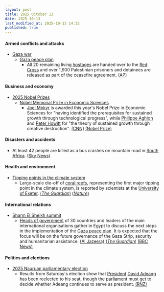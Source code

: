 ```yaml
---
layout: post
title: 2025 October 13
date: 2025-10-13
last_modified_at: 2025-10-13 14:32
published: true
---
```



#### Armed conflicts and attacks

* [Gaza war](https://en.wikipedia.org/wiki/Gaza_war "Gaza war")
  * [Gaza peace plan](https://en.wikipedia.org/wiki/Gaza_peace_plan "Gaza peace plan")
    * All 20 remaining living [hostages](https://en.wikipedia.org/wiki/Gaza_war_hostage_crisis "Gaza war hostage crisis") are handed over to the [Red Cross](https://en.wikipedia.org/wiki/ICRC "ICRC") and over 1,900 Palestinian prisoners and detainees are released as part of the ceasefire agreement. [(AP)](https://apnews.com/article/gaza-israel-hamas-hostages-ceasefire-10-13-2025-9e4921406e846189c90144609c1a9530)

#### Business and economy

* [2025 Nobel Prizes](https://en.wikipedia.org/wiki/2025_Nobel_Prizes "2025 Nobel Prizes")
  * [Nobel Memorial Prize in Economic Sciences](https://en.wikipedia.org/wiki/Nobel_Memorial_Prize_in_Economic_Sciences "Nobel Memorial Prize in Economic Sciences")
    * [Joel Mokyr](https://en.wikipedia.org/wiki/Joel_Mokyr "Joel Mokyr") is awarded this year's Nobel Prize in Economic Sciences for "having identified the prerequisites for sustained growth through technological progress", while [Philippe Aghion](https://en.wikipedia.org/wiki/Philippe_Aghion "Philippe Aghion") and [Peter Howitt](https://en.wikipedia.org/wiki/Peter_Howitt_%28economist%29 "Peter Howitt (economist)") for "the theory of sustained growth through creative destruction". [(CNN)](https://edition.cnn.com/2025/10/13/business/nobel-prize-economics-winner-2025-intl) [(Nobel Prize)](https://www.nobelprize.org/prizes/economic-sciences/2025/press-release/)

#### Disasters and accidents

* At least 42 people are killed as a bus crashes on mountain road in [South Africa](https://en.wikipedia.org/wiki/South_Africa "South Africa"). [(Sky News)](https://news.sky.com/story/at-least-42-people-killed-as-bus-crashes-on-mountain-road-in-south-africa-13449363)

#### Health and environment

* [Tipping points in the climate system](https://en.wikipedia.org/wiki/Tipping_points_in_the_climate_system "Tipping points in the climate system")
  * Large-scale die-off of [coral reefs](https://en.wikipedia.org/wiki/Coral_reefs "Coral reefs"), representing the first major tipping point in the climate system, is reported by scientists at the [University of Exeter](https://en.wikipedia.org/wiki/University_of_Exeter "University of Exeter"). [(*The Guardian*)](https://www.theguardian.com/environment/2025/oct/13/coral-reefs-ice-sheets-amazon-rainforest-tipping-point-global-heating-scientists-report) [(*Nature*)](https://www.nature.com/articles/d41586-025-03316-w)

#### International relations

* [Sharm El Sheikh summit](https://en.wikipedia.org/wiki/Sharm_El_Sheikh_summit "Sharm El Sheikh summit")
  * [Heads of government](https://en.wikipedia.org/wiki/Head_of_government "Head of government") of 30 countries and leaders of the main international organisations gather in Egypt to discuss the next steps in the implementation of the [Gaza peace plan](https://en.wikipedia.org/wiki/Gaza_peace_plan "Gaza peace plan"). It is expected that the focus will be on the future governance of the Gaza Strip, security and humanitarian assistance. [(Al Jazeera)](https://www.aljazeera.com/news/liveblog/2025/10/13/live-israel-hamas-set-to-free-captives-trump-says-gaza-war-is-over) [(*The Guardian*)](https://www.theguardian.com/world/live/2025/oct/13/gaza-ceasefire-live-updates-israel-hostages-release-hamas-trump-middle-east) [(BBC News)](https://www.bbc.com/news/live/cx2r2z0gyp7t)

#### Politics and elections

* [2025 Nauruan parliamentary election](https://en.wikipedia.org/wiki/2025_Nauruan_parliamentary_election "2025 Nauruan parliamentary election")
  * Results from Saturday's election show that [President](https://en.wikipedia.org/wiki/President_of_Nauru "President of Nauru") [David Adeang](https://en.wikipedia.org/wiki/David_Adeang "David Adeang") has been reelected to his seat, though the [parliament](https://en.wikipedia.org/wiki/Parliament_of_Nauru "Parliament of Nauru") must get to decide whether Adeang continues to serve as president. [(RNZ)](https://www.rnz.co.nz/international/pacific-news/575731/nauru-election-results-voters-elect-new-mps-and-reject-4-year-term-proposal)
